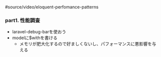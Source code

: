 #source/video/eloquent-perfomance-patterns

### part1. 性能調査

- laravel-debug-barを使おう
- modelに$withを書ける
	- メモリが肥大化するので好ましくないし、パフォーマンスに悪影響を与える